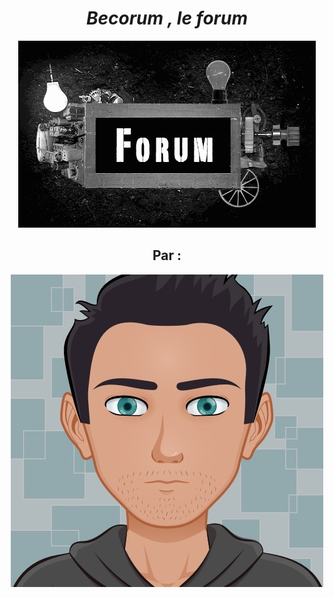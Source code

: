 <div align="center">
    <h1><em>Becorum , le forum</em></h1>
    <img src="./assets/img/forum.gif" alt="un gif de forum" />
    <h2>Par :</h2>
    <img src="./assets/img/robby.jpg" alt="une photo de moi" />
</div>